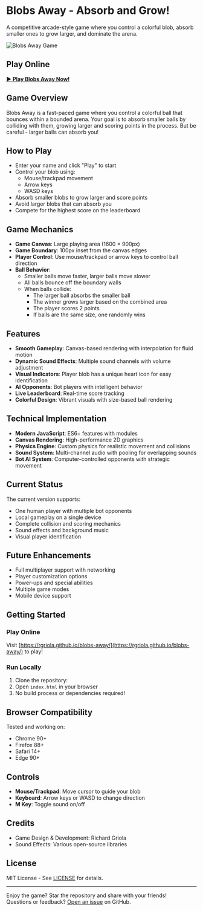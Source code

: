# Blobs Away - Absorb and Grow!

A competitive arcade-style game where you control a colorful blob, absorb smaller ones to grow larger, and dominate the arena.

![Blobs Away Game](screenshots/gameplay.png)

## Play Online
**[▶️ Play Blobs Away Now!](https://rgriola.github.io/blobs-away/)**

## Game Overview
Blobs Away is a fast-paced game where you control a colorful ball that bounces within a bounded arena. Your goal is to absorb smaller balls by colliding with them, growing larger and scoring points in the process. But be careful - larger balls can absorb you!

## How to Play
- Enter your name and click "Play" to start
- Control your blob using:
  - Mouse/trackpad movement
  - Arrow keys
  - WASD keys
- Absorb smaller blobs to grow larger and score points
- Avoid larger blobs that can absorb you
- Compete for the highest score on the leaderboard

## Game Mechanics
- **Game Canvas**: Large playing area (1600 × 900px)
- **Game Boundary**: 100px inset from the canvas edges
- **Player Control**: Use mouse/trackpad or arrow keys to control ball direction
- **Ball Behavior**:
  - Smaller balls move faster, larger balls move slower
  - All balls bounce off the boundary walls
  - When balls collide:
    - The larger ball absorbs the smaller ball
    - The winner grows larger based on the combined area
    - The player scores 2 points
    - If balls are the same size, one randomly wins

## Features
- **Smooth Gameplay**: Canvas-based rendering with interpolation for fluid motion
- **Dynamic Sound Effects**: Multiple sound channels with volume adjustment
- **Visual Indicators**: Player blob has a unique heart icon for easy identification
- **AI Opponents**: Bot players with intelligent behavior
- **Live Leaderboard**: Real-time score tracking
- **Colorful Design**: Vibrant visuals with size-based ball rendering

## Technical Implementation
- **Modern JavaScript**: ES6+ features with modules
- **Canvas Rendering**: High-performance 2D graphics
- **Physics Engine**: Custom physics for realistic movement and collisions
- **Sound System**: Multi-channel audio with pooling for overlapping sounds
- **Bot AI System**: Computer-controlled opponents with strategic movement

## Current Status
The current version supports:
- One human player with multiple bot opponents
- Local gameplay on a single device
- Complete collision and scoring mechanics
- Sound effects and background music
- Visual player identification

## Future Enhancements
- Full multiplayer support with networking
- Player customization options
- Power-ups and special abilities
- Multiple game modes
- Mobile device support

## Getting Started

### Play Online
Visit [https://rgriola.github.io/blobs-away/](https://rgriola.github.io/blobs-away/) to play!

### Run Locally
1. Clone the repository:
2. Open `index.html` in your browser
3. No build process or dependencies required!

## Browser Compatibility
Tested and working on:
- Chrome 90+
- Firefox 88+
- Safari 14+
- Edge 90+

## Controls
- **Mouse/Trackpad**: Move cursor to guide your blob
- **Keyboard**: Arrow keys or WASD to change direction
- **M Key**: Toggle sound on/off

## Credits
- Game Design & Development: Richard Griola
- Sound Effects: Various open-source libraries

## License
MIT License - See [LICENSE](LICENSE) for details.

---

Enjoy the game? Star the repository and share with your friends!  
Questions or feedback? [Open an issue](https://github.com/rgriola/blobs-away/issues) on GitHub.